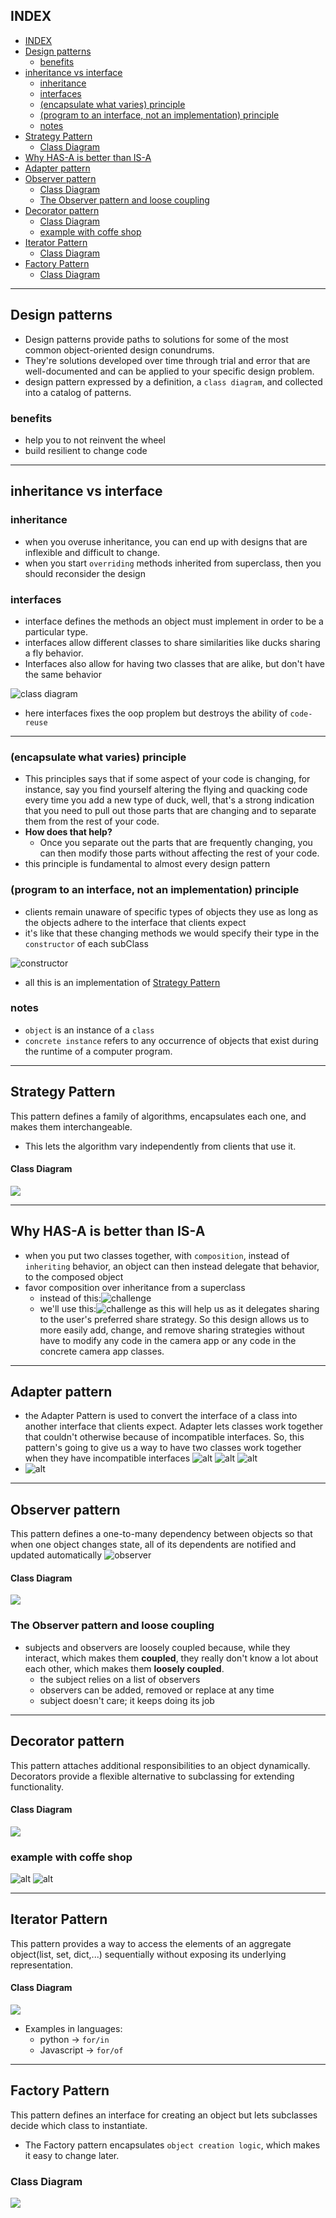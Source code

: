 ## INDEX

- [INDEX](#index)
- [Design patterns](#design-patterns)
  - [benefits](#benefits)
- [inheritance vs interface](#inheritance-vs-interface)
  - [inheritance](#inheritance)
  - [interfaces](#interfaces)
  - [(encapsulate what varies) principle](#encapsulate-what-varies-principle)
  - [(program to an interface, not an implementation) principle](#program-to-an-interface-not-an-implementation-principle)
  - [notes](#notes)
- [Strategy Pattern](#strategy-pattern)
    - [Class Diagram](#class-diagram)
- [Why HAS-A is better than IS-A](#why-has-a-is-better-than-is-a)
- [Adapter pattern](#adapter-pattern)
- [Observer pattern](#observer-pattern)
    - [Class Diagram](#class-diagram-1)
  - [The Observer pattern and loose coupling](#the-observer-pattern-and-loose-coupling)
- [Decorator pattern](#decorator-pattern)
    - [Class Diagram](#class-diagram-2)
  - [example with coffe shop](#example-with-coffe-shop)
- [Iterator Pattern](#iterator-pattern)
    - [Class Diagram](#class-diagram-3)
- [Factory Pattern](#factory-pattern)
  - [Class Diagram](#class-diagram-4)

---

## Design patterns

- Design patterns provide paths to solutions for some of the most common object-oriented design conundrums.
- They're solutions developed over time through trial and error that are well-documented and can be applied to your specific design problem.
- design pattern expressed by a definition, a `class diagram`, and collected into a catalog of patterns.

### benefits

- help you to not reinvent the wheel
- build resilient to change code

---

## inheritance vs interface

### inheritance

- when you overuse inheritance, you can end up with designs that are inflexible and difficult to change.
- when you start `overriding` methods inherited from superclass, then you should reconsider the design

### interfaces

- interface defines the methods an object must implement in order to be a particular type.
- interfaces allow different classes to share similarities like ducks sharing a fly behavior.
- Interfaces also allow for having two classes that are alike, but don't have the same behavior

![class diagram](./img/interfaces.PNG)

- here interfaces fixes the oop proplem but destroys the ability of `code-reuse`

---

### (encapsulate what varies) principle

- This principles says that if some aspect of your code is changing, for instance, say you find yourself altering the flying and quacking code every time you add a new type of duck, well, that's a strong indication that you need to pull out those parts that are changing and to separate them from the rest of your code.
- **How does that help?**
  - Once you separate out the parts that are frequently changing, you can then modify those parts without affecting the rest of your code.
- this principle is fundamental to almost every design pattern

### (program to an interface, not an implementation) principle

- clients remain unaware of specific types of objects they use as long as the objects adhere to the interface that clients expect
- it's like that these changing methods we would specify their type in the `constructor` of each subClass

![constructor](./img/programToInterface.PNG)

- all this is an implementation of [Strategy Pattern](#strategy-pattern)

### notes

- `object` is an instance of a `class`
- `concrete instance` refers to any occurrence of objects that exist during the runtime of a computer program.

---

## Strategy Pattern

This pattern defines a family of algorithms, encapsulates each one, and makes them interchangeable.

- This lets the algorithm vary independently from clients that use it.

#### Class Diagram

<img src="https://user-images.githubusercontent.com/18381102/103432678-66beb180-4bb1-11eb-9a08-fa65e2a7c94c.png">

---

## Why HAS-A is better than IS-A

- when you put two classes together, with `composition`, instead of `inheriting` behavior, an object can then instead delegate that behavior, to the composed object
- favor composition over inheritance from a superclass
  - instead of this:![challenge](./img/composition1.PNG)
  - we'll use this:![challenge](./img/composition2.PNG) as this will help us as it delegates sharing to the user's preferred share strategy. So this design allows us to more easily add, change, and remove sharing strategies without have to modify any code in the camera app or any code in the concrete camera app classes.

---

## Adapter pattern

- the Adapter Pattern is used to convert the interface of a class into another interface that clients expect. Adapter lets classes work together that couldn't otherwise because of incompatible interfaces. So, this pattern's going to give us a way to have two classes work together when they have incompatible interfaces
  ![alt](./img/adapter.PNG)
  ![alt](./img/adapter2.PNG)
  ![alt](./img/adapter3.PNG)
- ![alt](./img/adapter4.PNG)

---

## Observer pattern

This pattern defines a one-to-many dependency between objects so that when one object changes state, all of its dependents are notified and updated automatically ![observer](./img/observer.PNG)

#### Class Diagram

<img src="https://user-images.githubusercontent.com/18381102/103438414-f2abfa00-4c00-11eb-9a68-0742a05dc25c.png">

### The Observer pattern and loose coupling

- subjects and observers are loosely coupled because, while they interact, which makes them **coupled**, they really don't know a lot about each other, which makes them **loosely coupled**.
  - the subject relies on a list of observers
  - observers can be added, removed or replace at any time
  - subject doesn't care; it keeps doing its job

---

## Decorator pattern

This pattern attaches additional responsibilities to an object dynamically. Decorators provide a flexible alternative to subclassing for extending functionality.

#### Class Diagram

<img src="https://user-images.githubusercontent.com/18381102/103456592-8cd57600-4cc5-11eb-9d00-aaabfc655075.png">

### example with coffe shop

![alt](./img/Decorator.PNG)
![alt](./img/Decorator2.PNG)

---

## Iterator Pattern

This pattern provides a way to access the elements of an aggregate object(list, set, dict,...) sequentially without exposing its underlying representation.

#### Class Diagram

<img src="https://user-images.githubusercontent.com/18381102/103457947-5f8ec500-4cd1-11eb-8e9d-e7bd568eaf11.png">

- Examples in languages:
  - python -> `for/in`
  - Javascript -> `for/of`

---

## Factory Pattern

This pattern defines an interface for creating an object but lets subclasses decide which class to instantiate.

- The Factory pattern encapsulates `object creation logic`, which makes it easy to change later.

### Class Diagram

<img src="https://user-images.githubusercontent.com/18381102/103458699-a7651a80-4cd8-11eb-805c-e785649589cd.png">
